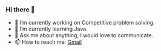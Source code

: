  <title>Tamim Dari</title>


### Hi there 👋

- 🔭 I’m currently working on Competitive problem solving.
- 🌱 I’m currently learning Java.
- 💬 Ask me about anything, I would love to communicate.
- 📫 How to reach me: [Gmail](mailto:dari.tamim028@gmail.com)
